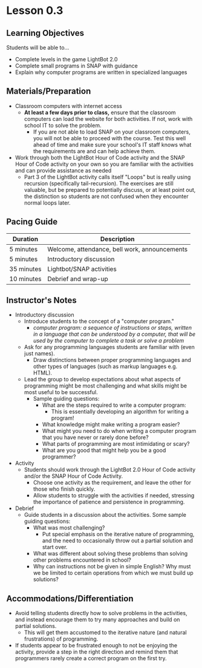 # Lesson 0.3

## Learning Objectives
Students will be able to...
* Complete levels in the game LightBot 2.0
* Complete small programs in SNAP with guidance
* Explain why computer programs are written in specialized languages

## Materials/Preparation
* Classroom computers with internet access 
    * **At least a few days prior to class,** ensure that the classroom computers can load the website for both activities.  If not, work with school IT to solve the problem.
        * If you are not able to load SNAP on your classroom computers, you will not be able to proceed with the course.  Test this well ahead of time and make sure your school's IT staff knows what the requirements are and can help achieve them.
* Work through both the LightBot Hour of Code activity and the SNAP Hour of Code activity on your own so you are familiar with the activities and can provide assistance as needed
  * Part 3 of the LightBot activity calls itself "Loops" but is really using recursion (specifically tail-recursion). The exercises are still valuable, but be prepared to potentially discuss, or at least point out, the distinction so students are not confused when they encounter normal loops later.


## Pacing Guide

| Duration | Description |
| -- | -- |
| 5 minutes | Welcome, attendance, bell work, announcements   |
| 5 minutes | Introductory discussion |
| 35 minutes | Lightbot/SNAP activities |
| 10 minutes | Debrief and wrap-up |


## Instructor's Notes

* Introductory discussion
  * Introduce students to the concept of a "computer program."
    * _computer program: a sequence of instructions or steps, written in a language that can be understood by a computer, that will be used by the computer to complete a task or solve a problem_
  * Ask for any programming languages students are familiar with (even just names).
    * Draw distinctions between proper programming languages and other types of languages (such as markup languages e.g. HTML).
  * Lead the group to develop expectations about what aspects of programming might be most challenging and what skills might be most useful to be successful.
    * Sample guiding questions:
        * What are the steps required to write a computer program:
            * This is essentially developing an algorithm for writing a program!
        * What knowledge might make writing a program easier?
        * What might you need to do when writing a computer program that you have never or rarely done before?
        * What parts of programming are most intimidating or scary?
        * What are you good that might help you be a good programmer?
* Activity
  * Students should work through the LightBot 2.0 Hour of Code activity and/or the SNAP Hour of Code Activity.
    * Choose one activity as the requirement, and leave the other for those who finish quickly.
    * Allow students to struggle with the activities if needed, stressing the importance of patience and persistence in programming.
* Debrief
  * Guide students in a discussion about the activities. Some sample guiding questions:
    * What was most challenging?
       * Put special emphasis on the iterative nature of programming, and the need to occasionally throw out a partial solution and start over.
    * What was different about solving these problems than solving other problems encountered in school?
    * Why can instructions not be given in simple English? Why must we be limited to certain operations from which we must build up solutions?

## Accommodations/Differentiation
* Avoid telling students directly how to solve problems in the activities, and instead encourage them to try many approaches and build on partial solutions.
  * This will get them accustomed to the iterative nature (and natural frustrations) of programming.
* If students appear to be frustrated enough to not be enjoying the activity, provide a step in the right direction and remind them that programmers rarely create a correct program on the first try.

